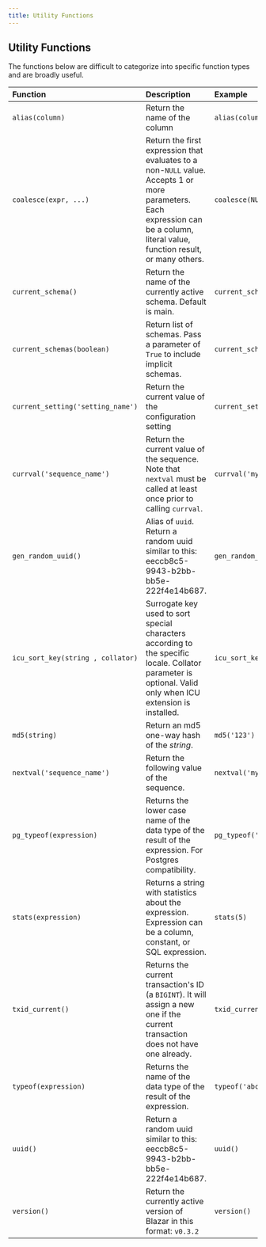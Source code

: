 ```yaml
---
title: Utility Functions
---
```


## Utility Functions
The functions below are difficult to categorize into specific function types and are broadly useful. 

| Function | Description | Example | Result |
|:---|:---|:---|:---|
| `alias(column)` | Return the name of the column | `alias(column1)` | `'column1'` |
| `coalesce(expr, ...)` | Return the first expression that evaluates to a non-`NULL` value. Accepts 1 or more parameters. Each expression can be a column, literal value, function result, or many others.  | `coalesce(NULL,NULL,'default_string')` | `'default_string'` |
| `current_schema()` | Return the name of the currently active schema. Default is main. | `current_schema()` | `'main'` |
| `current_schemas(boolean)` | Return list of schemas. Pass a parameter of `True` to include implicit schemas. | `current_schemas(true)` | `['temp', 'main', 'pg_catalog']` |
| `current_setting('setting_name')` | Return the current value of the configuration setting | `current_setting('access_mode')` | `'automatic'` |
| `currval('sequence_name')` | Return the current value of the sequence. Note that `nextval` must be called at least once prior to calling `currval`. | `currval('my_sequence_name')` | `1` |
| `gen_random_uuid()` | Alias of `uuid`. Return a random uuid similar to this: eeccb8c5-9943-b2bb-bb5e-222f4e14b687. | `gen_random_uuid()` | various |
| `icu_sort_key(string , collator)` | Surrogate key used to sort special characters according to the specific locale. Collator parameter is optional. Valid only when ICU extension is installed. | `icu_sort_key('ö','DE')` | 460145960106 |
| `md5(string)` | Return an md5 one-way hash of the *string*. | `md5('123')` | `'202cb962ac59075b964b07152d234b70'` |
| `nextval('sequence_name')` | Return the following value of the sequence. | `nextval('my_sequence_name')` | `2` |
| `pg_typeof(expression)` | Returns the lower case name of the data type of the result of the expression. For Postgres compatibility. | `pg_typeof('abc')` | `'varchar'` |
| `stats(expression)` | Returns a string with statistics about the expression. Expression can be a column, constant, or SQL expression. | `stats(5)` | `'[Min: 5, Max: 5][Has Null: false]'` |
| `txid_current()` | Returns the current transaction's ID (a `BIGINT`). It will assign a new one if the current transaction does not have one already. | `txid_current()` | various |
| `typeof(expression)` | Returns the name of the data type of the result of the expression. | `typeof('abc')` | `'VARCHAR'` |
| `uuid()` | Return a random uuid similar to this: eeccb8c5-9943-b2bb-bb5e-222f4e14b687. | `uuid()` | various |
| `version()` | Return the currently active version of Blazar in this format: `v0.3.2` | `version()` | various |